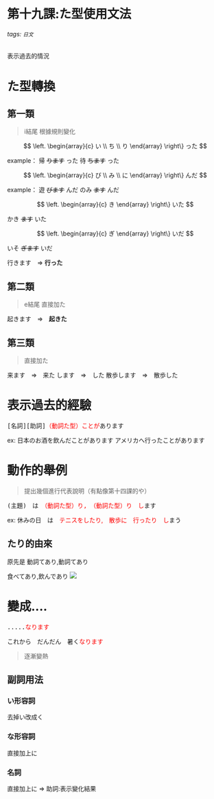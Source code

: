 第十九課:た型使用文法
===
###### tags: `日文`

<style>
.import{
    color:red;
}
</style>

表示過去的情況

# た型轉換
## 第一類
> i結尾 根據規則變化

$$
\left.
  \begin{array}{c}
    い \\ 
    ち \\ 
    り
  \end{array}
\right\}
った
$$

example：
帰 ~~ります~~ った
待 ~~ちます~~ った

$$
\left.
  \begin{array}{c}
    び \\ 
    み \\ 
    に
  \end{array}
\right\}
んだ
$$

example：
遊 ~~びます~~ んだ
のみ ~~ます~~ んだ

$$
\left.
  \begin{array}{c}
    き
  \end{array}
\right\}
いた
$$

かき ~~ます~~ いた

$$
\left.
  \begin{array}{c}
    ぎ
  \end{array}
\right\}
いだ
$$

いそ ~~ぎます~~ いだ

行きます　=> **行った**
## 第二類
> e結尾 直接加た

起きます　=>　**起きた**

## 第三類
> 直接加た

来ます　=>　来た
します　=>　した
散歩します　=>　散歩した

# 表示過去的經驗

<pre>
[名詞][助詞]<span class="import">（動詞た型）ことが</span>あります
</pre>
ex: 
日本のお酒を飲んだことがあります
アメリカへ行ったことがあります

# 動作的舉例

> 提出幾個進行代表說明（有點像第十四課的や）

<pre>
(主題)　は　<span class="import">（動詞た型）り,　（動詞た型）り　し</span>ます
</pre>

ex:
休みの日　は　<span class="import">テニスをしたり,　散歩に　行ったり　し</span>まう

## たり的由來

原先是 動詞てあり,動詞てあり

食べてあり,飲んであり
![](https://i.imgur.com/LVMHKzZ.png)

# 變成....

<pre>.....<span class="import">なります</span></pre>

これから　だんだん　暑く<span class="import">なります</span>

> 逐漸變熱

## 副詞用法
### い形容詞
去掉い改成く
### な形容詞
直接加上に
### 名詞
直接加上に => 助詞:表示變化結果